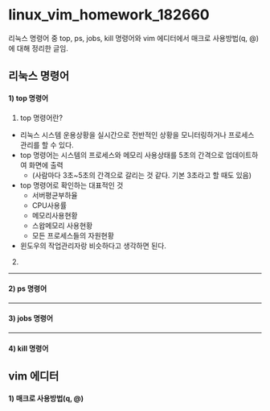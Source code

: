 # linux_vim_homework_182660
리눅스 명령어 중 top, ps, jobs, kill 명령어와 vim 에디터에서 매크로 사용방법(q, @)에 대해 정리한 글임.
## 리눅스 명령어
#### 1) top 명령어
1) top 명령어란?
+ 리눅스 시스템 운용상황을 실시간으로 전반적인 상황을 모니터링하거나 프로세스 관리를 할 수 있다.
+ top 명령어는 시스템의 프로세스와 메모리 사용상태를 5초의 간격으로 업데이트하여 화면에 출력
  + (사람마다 3초~5초의 간격으로 갈리는 것 같다. 기본 3초라고 할 때도 있음)
+ top 명령어로 확인하는 대표적인 것
  + 서버평균부하율
  + CPU사용률
  + 메모리사용현황
  + 스왑메모리 사용현황
  + 모든 프로세스들의 자원현황
+ 윈도우의 작업관리자랑 비슷하다고 생각하면 된다.


2) 
***
#### 2) ps 명령어
---
#### 3) jobs 명령어
***
#### 4) kill 명령어

## vim 에디터
#### 1) 매크로 사용방법(q, @)
